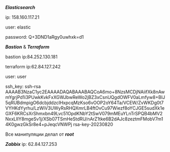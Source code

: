 ***Elasticsearch***

ip: 158.160.117.21

user: elastic

password: Q+3DND1aRgy0uwhxk=d1

***Bastion*** & ***Terraform***

bastion ip:84.252.130.181

terraform ip:62.84.127.242

user: user

ssh_key: ssh-rsa AAAAB3NzaC1yc2EAAAADAQABAAABAQCoA6mo+8NzsMCDjNAiifXk8nAwmYgrjPd1i3PUwkKvkFxXGWJbwReWo2jBZ3xCsnUQgdOWFV0aLmfyw8+BIJ5qRUBdmpigO6dcbjddzcIHxpcqMzKso6vOOP2oY64Ta/VCEW/ZvWKDg0t7VYHKdYyrhu/LzWiV3UWyRsRHQXmrLB4ftOvCu97Wiezf8oYCJGE5sudXk1eGXF6KRCsXrShmxbn49Lvc51OpdKNbY2tSwV079mMEuYLnTrSPQB4bMV2NxxLIIY8mgeSv1j/XSb07TSmHeStdRU/nArZ1tke6B2dAJc8zeztmFMobV7m14K0gwzGkSr8e4+pJeqcVNWPj rsa-key-20230820

Все манипуляции делал от ***root***

***Zabbix***
ip: 62.84.127.253
